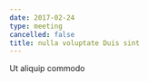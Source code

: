 ```yaml
---
date: 2017-02-24
type: meeting
cancelled: false
title: nulla voluptate Duis sint
---
```

Ut aliquip commodo